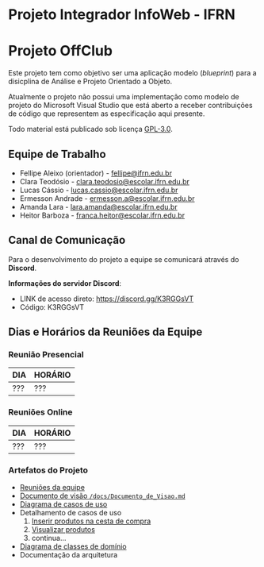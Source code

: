 # Projeto Integrador InfoWeb - IFRN
# Projeto OffClub

Este projeto tem como objetivo ser uma aplicação  modelo (_blueprint_) para a disicplina de Análise e Projeto Orientado a Objeto.

Atualmente o projeto não possui uma implementação como modelo de projeto do Microsoft Visual Studio que está aberto a receber contribuições de código que representem as especificação aqui presente.

Todo material está publicado sob licença [GPL-3.0](https://www.gnu.org/licenses/quick-guide-gplv3.pt-br.html).

## Equipe de Trabalho

- Fellipe Aleixo (orientador) - fellipe@ifrn.edu.br
- Clara Teodósio - clara.teodosio@escolar.ifrn.edu.br
- Lucas Cássio - lucas.cassio@escolar.ifrn.edu.br
- Ermesson Andrade - ermesson.a@escolar.ifrn.edu.br
- Amanda Lara - lara.amanda@escolar.ifrn.edu.br
- Heitor Barboza - franca.heitor@escolar.ifrn.edu.br

## Canal de Comunicação

Para o desenvolvimento do projeto a equipe se comunicará através do **Discord**.

**Informações do servidor Discord**:
- LINK de acesso direto: https://discord.gg/K3RGGsVT
- Código: K3RGGsVT

## Dias e Horários da Reuniões da Equipe

### Reunião Presencial

| DIA | HORÁRIO |
| --- | ------- |
| ??? | ??? |

### Reuniões Online

| DIA | HORÁRIO |
| --- | ------- |
| ??? | ??? |


### Artefatos do Projeto
* [Reuniões da equipe](./reunioes/Reunioes.md)
* [Documento de visão `/docs/Documento_de_Visao.md`](./docs/Documento_de_Visao.md)
* [Diagrama de casos de uso](./docs/imagens/Diagrama_Casos_de_Uso.png)
* Detalhamento de casos de uso 
  1. [Inserir produtos na cesta de compra](./docs/casos_de_uso/cdu_inserir_produtos_na_cesta_de_compra.md)
  2. [Visualizar produtos](./docs/casos_de_uso/cdu_visualizar_produtos.md)
  3. continua...
* [Diagrama de classes de domínio](./docs/diagramas/Diagrama_Entidades_e_Relacionamentos.png)
* Documentação da arquitetura

